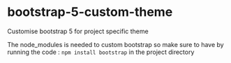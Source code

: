 # bootstrap-5-custom-theme

Customise bootstrap 5 for project specific theme

The node_modules is needed to custom bootstrap so make sure to have by running the code : `npm install bootstrap` in the project directory
